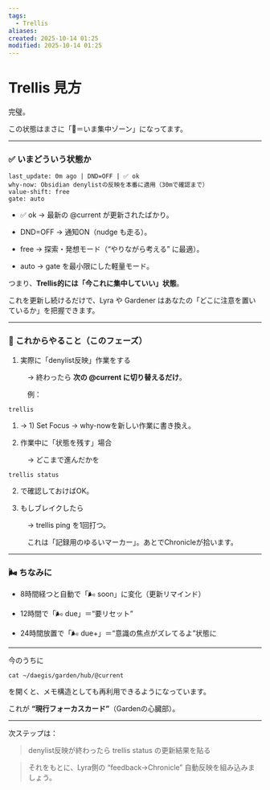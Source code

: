 ```yaml
---
tags:
  - Trellis
aliases:
created: 2025-10-14 01:25
modified: 2025-10-14 01:25
---
```

# Trellis 見方


完璧。

この状態はまさに「🌳＝いま集中ゾーン」になってます。

---

### **✅ いまどういう状態か**

```
last_update: 0m ago | DND=OFF | ✅ ok
why-now: Obsidian denylistの反映を本番に適用（30mで確認まで）
value-shift: free
gate: auto
```

- ✅ ok → 最新の @current が更新されたばかり。
    
- DND=OFF → 通知ON（nudge も走る）。
    
- free → 探索・発想モード（“やりながら考える” に最適）。
    
- auto → gate を最小限にした軽量モード。

つまり、**Trellis的には「今これに集中していい」状態**。

これを更新し続けるだけで、Lyra や Gardener はあなたの「どこに注意を置いているか」を把握できます。

---

### **🌿 これからやること（このフェーズ）**

1. 実際に「denylist反映」作業をする

    　→ 終わったら **次の @current に切り替えるだけ**。

    　例：

```
trellis
```

1. → 1) Set Focus → why-nowを新しい作業に書き換え。
    
2. 作業中に「状態を残す」場合

    　→ どこまで進んだかを

```
trellis status
```

2. で確認しておけばOK。
    
3. もしブレイクしたら

    　→ trellis ping を1回打つ。

    　これは「記録用のゆるいマーカー」。あとでChronicleが拾います。

---

### **🌬 ちなみに**

- 8時間経つと自動で「🌬 soon」に変化（更新リマインド）
    
- 12時間で「🌬 due」＝“要リセット”
    
- 24時間放置で「🌬 due+」＝“意識の焦点がズレてるよ”状態に

---

今のうちに

```
cat ~/daegis/garden/hub/@current
```

を開くと、メモ構造としても再利用できるようになっています。

これが **“現行フォーカスカード”**（Gardenの心臓部）。

---

次ステップは：

> denylist反映が終わったら trellis status の更新結果を貼る

> それをもとに、Lyra側の “feedback→Chronicle” 自動反映を組み込みましょう。